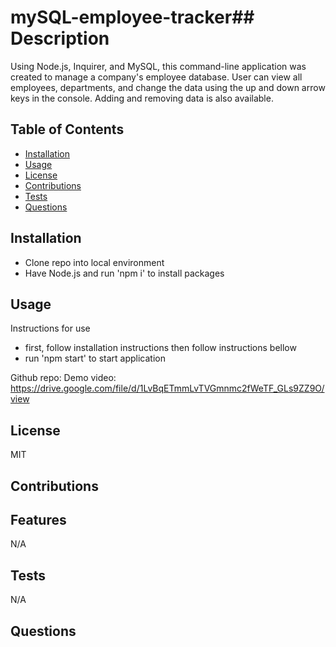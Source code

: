# mySQL-employee-tracker## Description

Using Node.js, Inquirer, and MySQL, this command-line application was created to manage a company's employee database. User can view all employees, departments, and change the data using the up and down arrow keys in the console. Adding and removing data is also available.

## Table of Contents

- [Installation](#installation)
- [Usage](#usage)
- [License](#license)
- [Contributions](#contributions)
- [Tests](#tests)
- [Questions](#questions)

## Installation

- Clone repo into local environment
- Have Node.js and run 'npm i' to install packages

## Usage

Instructions for use

- first, follow installation instructions then follow instructions bellow
- run 'npm start' to start application

Github repo: 
Demo video: 
https://drive.google.com/file/d/1LvBqETmmLvTVGmnmc2fWeTF_GLs9ZZ9O/view


## License

MIT

## Contributions



## Features

N/A

## Tests

N/A

## Questions


